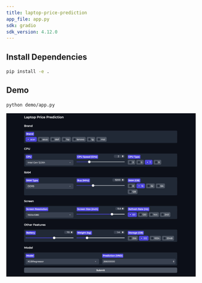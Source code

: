 ```yaml
---
title: laptop-price-prediction
app_file: app.py
sdk: gradio
sdk_version: 4.12.0
---
```

## Install Dependencies

```bash
pip install -e .
```

## Demo

```bash
python demo/app.py
```

![Alt text](img/image.png)
